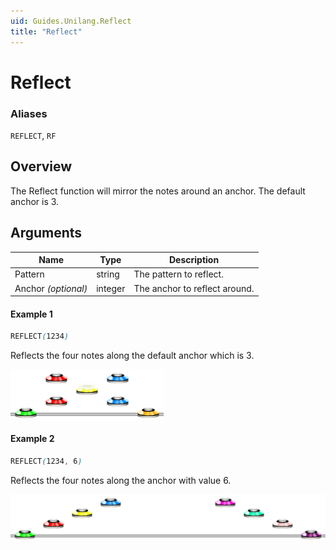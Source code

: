 ```yaml
---
uid: Guides.Unilang.Reflect
title: "Reflect"
---
```


# Reflect
### Aliases
`REFLECT`, `RF`

## Overview
The Reflect function will mirror the notes around an anchor. The default anchor is 3.

## Arguments
| Name                | Type    | Description                                                                           |
| ------------------- | ------- | ------------------------------------------------------------------------------------- |
| Pattern             | string  | The pattern to reflect.                                                               |
| Anchor *(optional)* | integer | The anchor to reflect around.                                                         |

#### Example 1
```css
REFLECT(1234)
```
Reflects the four notes along the default anchor which is 3.

<img src="example1.png" alt="Random Example 1" style="width:245px;"/>

#### Example 2
```css
REFLECT(1234, 6)
```
Reflects the four notes along the anchor with value 6.

<img src="example2.png" alt="Random Example 2" style="width:539px;"/>